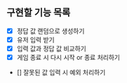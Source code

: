 ## 구현할 기능 목록

- [x] 정답 값 랜덤으로 생성하기
- [x] 유저 입력 받기
- [x] 입력 값과 정답 값 비교하기
- [x] 게임 종료 시 다시 시작 or 종료 처리하기
- [] 잘못된 값 입력 시 예외 처리하기
